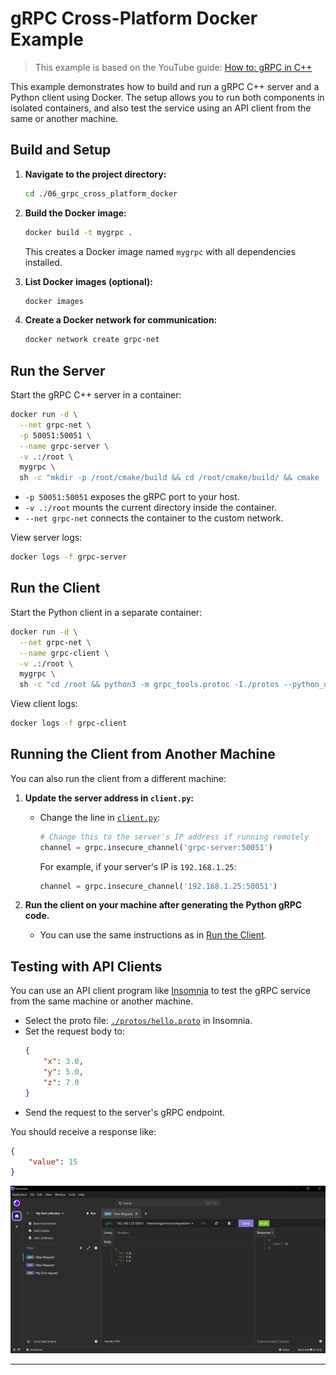 # gRPC Cross-Platform Docker Example

> This example is based on the YouTube guide: [How to: gRPC in C++](https://www.youtube.com/watch?v=1MuwAZJpqFk)

This example demonstrates how to build and run a gRPC C++ server and a Python client using Docker. The setup allows you to run both components in isolated containers, and also test the service using an API client from the same or another machine.

## Build and Setup

1. **Navigate to the project directory:**
    ```sh
    cd ./06_grpc_cross_platform_docker
    ```

2. **Build the Docker image:**
    ```sh
    docker build -t mygrpc .
    ```
    This creates a Docker image named `mygrpc` with all dependencies installed.

3. **List Docker images (optional):**
    ```sh
    docker images
    ```

4. **Create a Docker network for communication:**
    ```sh
    docker network create grpc-net
    ```

## Run the Server

Start the gRPC C++ server in a container:

```sh
docker run -d \
  --net grpc-net \
  -p 50051:50051 \
  --name grpc-server \
  -v .:/root \
  mygrpc \
  sh -c "mkdir -p /root/cmake/build && cd /root/cmake/build/ && cmake ../.. && make && ./server"
```

- `-p 50051:50051` exposes the gRPC port to your host.
- `-v .:/root` mounts the current directory inside the container.
- `--net grpc-net` connects the container to the custom network.

View server logs:

```sh
docker logs -f grpc-server
```

## Run the Client

Start the Python client in a separate container:

```sh
docker run -d \
  --net grpc-net \
  --name grpc-client \
  -v .:/root \
  mygrpc \
  sh -c "cd /root && python3 -m grpc_tools.protoc -I./protos --python_out=. --pyi_out=. --grpc_python_out=. ./protos/hello.proto && python3 client.py"
```

View client logs:

```sh
docker logs -f grpc-client
```

## Running the Client from Another Machine

You can also run the client from a different machine:

1. **Update the server address in `client.py`:**
    - Change the line in [`client.py`](./client.py):
      ```python
      # Change this to the server's IP address if running remotely
      channel = grpc.insecure_channel('grpc-server:50051')
      ```
      For example, if your server's IP is `192.168.1.25`:
      ```python
      channel = grpc.insecure_channel('192.168.1.25:50051')
      ```

2. **Run the client on your machine after generating the Python gRPC code.**
    - You can use the same instructions as in [Run the Client](#run-the-client).

## Testing with API Clients

You can use an API client program like [Insomnia](https://insomnia.rest/) to test the gRPC service from the same machine or another machine.

- Select the proto file: [`./protos/hello.proto`](./protos/hello.proto) in Insomnia.
- Set the request body to:
    ```json
    {
        "x": 3.0,
        "y": 5.0,
        "z": 7.0
    }
    ```
- Send the request to the server's gRPC endpoint.

You should receive a response like:
```json
{
    "value": 15
}
```

![Insomnia Example](../images/api-client.png)

---

